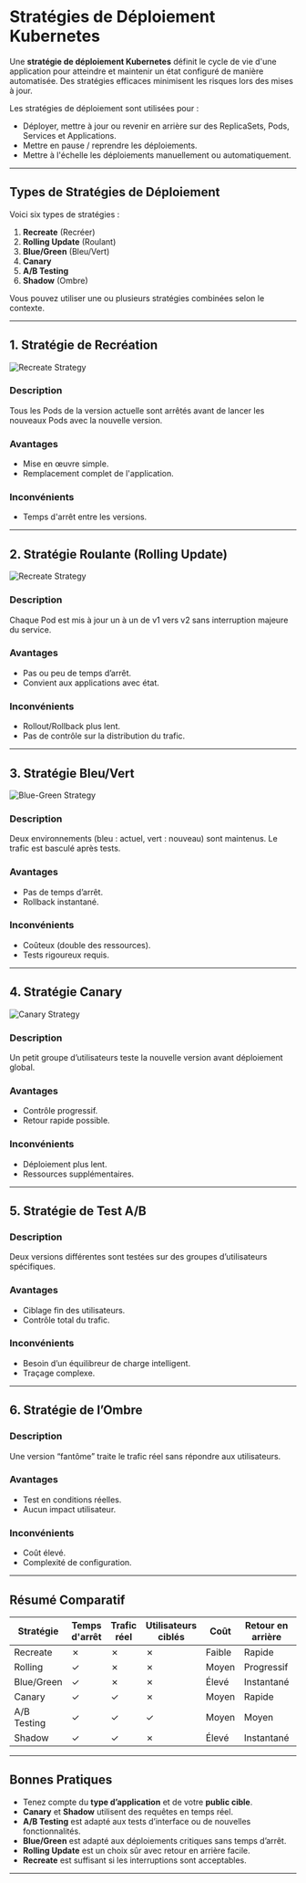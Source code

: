 # Stratégies de Déploiement Kubernetes


Une **stratégie de déploiement Kubernetes** définit le cycle de vie d'une application pour atteindre et maintenir un état configuré de manière automatisée. Des stratégies efficaces minimisent les risques lors des mises à jour.

Les stratégies de déploiement sont utilisées pour :

- Déployer, mettre à jour ou revenir en arrière sur des ReplicaSets, Pods, Services et Applications.
- Mettre en pause / reprendre les déploiements.
- Mettre à l'échelle les déploiements manuellement ou automatiquement.

---

## Types de Stratégies de Déploiement

Voici six types de stratégies :

1. **Recreate** (Recréer)
2. **Rolling Update** (Roulant)
3. **Blue/Green** (Bleu/Vert)
4. **Canary**
5. **A/B Testing**
6. **Shadow** (Ombre)

Vous pouvez utiliser une ou plusieurs stratégies combinées selon le contexte.

---

## 1. Stratégie de Recréation

![Recreate Strategy](https://d3c33hcgiwev3.cloudfront.net/imageAssetProxy.v1/S0OHGQciTMiDhxkHIuzIZw_59fd9b955e3749cd8653f50a997075f1_Recreate-Strategy.png?expiry=1747094400000&hmac=a0J5ICSXE1X3Je1Hg0juSwkDoGqqQec255iR-yWpGko)


### Description
Tous les Pods de la version actuelle sont arrêtés avant de lancer les nouveaux Pods avec la nouvelle version.

### Avantages
- Mise en œuvre simple.
- Remplacement complet de l'application.

### Inconvénients
- Temps d'arrêt entre les versions.

---

## 2. Stratégie Roulante (Rolling Update)

![Recreate Strategy](https://d3c33hcgiwev3.cloudfront.net/imageAssetProxy.v1/X2UzR6YmTGSlM0emJmxkkw_d9be2366ede249569c7c574db5d75cf1_Rolling-Ramped-Strategy.png?expiry=1747094400000&hmac=_47bWUQYaY8MZgc5dNlbWm25fghEeC9uD4wBgFpyr6k)

### Description
Chaque Pod est mis à jour un à un de v1 vers v2 sans interruption majeure du service.

### Avantages
- Pas ou peu de temps d’arrêt.
- Convient aux applications avec état.

### Inconvénients
- Rollout/Rollback plus lent.
- Pas de contrôle sur la distribution du trafic.

---

## 3. Stratégie Bleu/Vert
![Blue-Green Strategy](https://d3c33hcgiwev3.cloudfront.net/imageAssetProxy.v1/NFTOHT_BSvmUzh0_wfr5jw_81599343d2f2432493a079dd15427cf1_Blue-green-strategy.png?expiry=1747094400000&hmac=bdB3sbSC0XMALLz_DVztBWXIWDaap7hL_VCnekfdbLs)


### Description
Deux environnements (bleu : actuel, vert : nouveau) sont maintenus. Le trafic est basculé après tests.

### Avantages
- Pas de temps d’arrêt.
- Rollback instantané.

### Inconvénients
- Coûteux (double des ressources).
- Tests rigoureux requis.

---

## 4. Stratégie Canary

![Canary Strategy](https://d3c33hcgiwev3.cloudfront.net/imageAssetProxy.v1/0WrU-4r7Qbqq1PuK-3G6Kg_6ca8301e22aa4901867272f13d0f43f1_Canary-Strategy.png?expiry=1747094400000&hmac=77rplKnkRF5e5TMBCCkylTjDffTMKEzpoauem-Fsphg)


### Description
Un petit groupe d’utilisateurs teste la nouvelle version avant déploiement global.

### Avantages
- Contrôle progressif.
- Retour rapide possible.

### Inconvénients
- Déploiement plus lent.
- Ressources supplémentaires.

---

## 5. Stratégie de Test A/B

### Description
Deux versions différentes sont testées sur des groupes d’utilisateurs spécifiques.

### Avantages
- Ciblage fin des utilisateurs.
- Contrôle total du trafic.

### Inconvénients
- Besoin d’un équilibreur de charge intelligent.
- Traçage complexe.

---

## 6. Stratégie de l’Ombre

### Description
Une version “fantôme” traite le trafic réel sans répondre aux utilisateurs.

### Avantages
- Test en conditions réelles.
- Aucun impact utilisateur.

### Inconvénients
- Coût élevé.
- Complexité de configuration.

---

## Résumé Comparatif

| Stratégie     | Temps d'arrêt | Trafic réel | Utilisateurs ciblés | Coût | Retour en arrière | Impact utilisateur | Complexité |
|---------------|----------------|--------------|----------------------|------|--------------------|---------------------|-------------|
| Recreate      | ✗              | ✗            | ✗                    | Faible | Rapide            | Faible              | Faible      |
| Rolling       | ✓              | ✗            | ✗                    | Moyen  | Progressif        | Faible              | Moyenne     |
| Blue/Green    | ✓              | ✗            | ✗                    | Élevé | Instantané        | Faible              | Moyenne     |
| Canary        | ✓              | ✓            | ✗                    | Moyen  | Rapide            | Faible              | Moyenne     |
| A/B Testing   | ✓              | ✓            | ✓                    | Moyen  | Moyen             | Potentiel           | Élevée      |
| Shadow        | ✓              | ✓            | ✗                    | Élevé | Instantané        | Aucun               | Élevée      |

---

## Bonnes Pratiques

- Tenez compte du **type d’application** et de votre **public cible**.
- **Canary** et **Shadow** utilisent des requêtes en temps réel.
- **A/B Testing** est adapté aux tests d’interface ou de nouvelles fonctionnalités.
- **Blue/Green** est adapté aux déploiements critiques sans temps d’arrêt.
- **Rolling Update** est un choix sûr avec retour en arrière facile.
- **Recreate** est suffisant si les interruptions sont acceptables.

---
